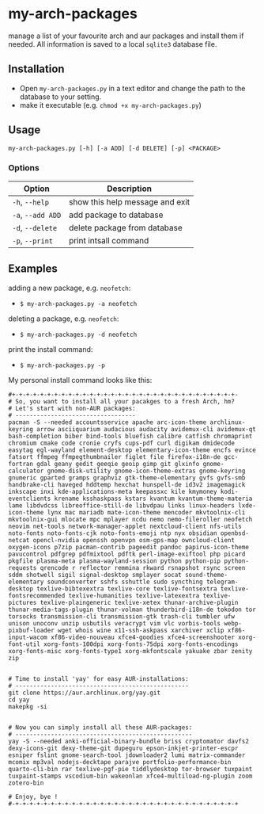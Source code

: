 # my-arch-packages
manage a list of your favourite arch and aur packages and install them if needed. All information is saved to a local `sqlite3` database file.


## Installation

- Open `my-arch-packages.py` in a text editor and change the path to the database to your setting.
- make it executable (e.g. `chmod +x my-arch-packages.py`)


## Usage

`my-arch-packages.py [-h] [-a ADD] [-d DELETE] [-p] <PACKAGE>`

### Options


| Option  | Description |
|---|---|
| `-h`, `--help`   | show this help message and exit |
| `-a`, `--add ADD` | add package to database    |
| `-d`, `--delete` | delete package from database |
|`-p`, `--print` | print intsall command |


## Examples

adding a new package, e.g. `neofetch`:
- `$ my-arch-packages.py -a neofetch`

deleting a package, e.g. `neofetch`:
- `$ my-arch-packages.py -d neofetch`

print the install command:
- `$ my-arch-packages.py -p`

My personal install command looks like this:

```
#+-+-+-+-+-+-+-+-+-+-+-+-+-+-+-+-+-+-+-+-+-+-+-+-+-+-+-+-+-+-+-+- 
# So, you want to install all your pacakges to a fresh Arch, hm?
# Let's start with non-AUR packages:
# ----------------------------------
pacman -S --needed accountsservice apache arc-icon-theme archlinux-keyring arrow asciiquarium audacious audacity avidemux-cli avidemux-qt bash-completion biber bind-tools bluefish calibre catfish chromaprint chromium cmake code cronie cryfs cups-pdf curl digikam dmidecode easytag egl-wayland element-desktop elementary-icon-theme encfs evince fatsort ffmpeg ffmpegthumbnailer figlet file firefox-i18n-de gcc-fortran gdal geany gedit geeqie geoip gimp git glxinfo gnome-calculator gnome-disk-utility gnome-icon-theme-extras gnome-keyring gnumeric gparted gramps graphviz gtk-theme-elementary gvfs gvfs-smb handbrake-cli haveged hddtemp hexchat hunspell-de id3v2 imagemagick inkscape inxi kde-applications-meta keepassxc kile kmymoney kodi-eventclients krename ksshaskpass kstars kvantum kvantum-theme-materia lame libdvdcss libreoffice-still-de libvdpau links linux-headers lxde-icon-theme lynx mac mariadb mate-icon-theme mencoder mkvtoolnix-cli mkvtoolnix-gui mlocate mpc mplayer ncdu nemo nemo-fileroller neofetch neovim net-tools network-manager-applet nextcloud-client nfs-utils noto-fonts noto-fonts-cjk noto-fonts-emoji ntp nyx obsidian openbsd-netcat opencl-nvidia openssh openvpn osm-gps-map owncloud-client oxygen-icons p7zip pacman-contrib pageedit pandoc papirus-icon-theme pavucontrol pdfgrep pdfmixtool pdftk perl-image-exiftool php picard pkgfile plasma-meta plasma-wayland-session python python-pip python-requests qrencode r reflector remmina rkward rsnapshot rsync screen sddm shotwell sigil signal-desktop smplayer socat sound-theme-elementary soundconverter sshfs sshuttle sudo syncthing telegram-desktop texlive-bibtexextra texlive-core texlive-fontsextra texlive-fontsrecommended texlive-humanities texlive-latexextra texlive-pictures texlive-plaingeneric texlive-xetex thunar-archive-plugin thunar-media-tags-plugin thunar-volman thunderbird-i18n-de tokodon tor torsocks transmission-cli transmission-gtk trash-cli tumbler ufw unison unoconv unzip usbutils veracrypt vim vlc vorbis-tools webp-pixbuf-loader wget whois wine x11-ssh-askpass xarchiver xclip xf86-input-wacom xf86-video-nouveau xfce4-goodies xfce4-screenshooter xorg-font-util xorg-fonts-100dpi xorg-fonts-75dpi xorg-fonts-encodings xorg-fonts-misc xorg-fonts-type1 xorg-mkfontscale yakuake zbar zenity zip 
 
 
# Time to install 'yay' for easy AUR-installations: 
# -------------------------------------------------
git clone https://aur.archlinux.org/yay.git
cd yay
makepkg -si
 
 
# Now you can simply install all these AUR-packages: 
# --------------------------------------------------
yay -S --needed anki-official-binary-bundle briss cryptomator davfs2 dexy-icons-git dexy-theme-git dupeguru epson-inkjet-printer-escpr esniper fslint gnome-search-tool jdownloader2 lumi matrix-commander mcomix mp3val nodejs-decktape parajve portfolio-performance-bin quarto-cli-bin rar texlive-pgf-pie tiddlydesktop tor-browser tuxpaint tuxpaint-stamps vscodium-bin wakeonlan xfce4-multiload-ng-plugin zoom zotero-bin 
 
# Enjoy, bye ! 
#-+-+-+-+-+-+-+-+-+-+-+-+-+-+-+-+-+-+-+-+-+-+-+-+-+-+-+-+-+-+-+-+ 

```
